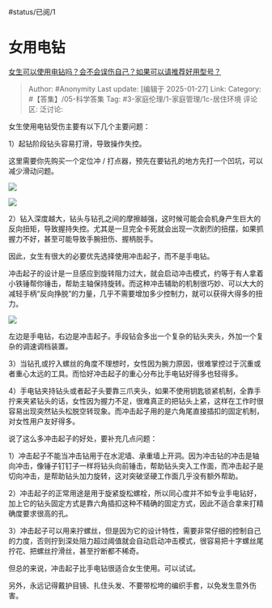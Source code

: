 #status/已阅/1 

# 女用电钻
[女生可以使用电钻吗？会不会误伤自己？如果可以请推荐好用型号？](https://www.zhihu.com/question/46403208/answer/87707323966)

> Author: #Anonymity
> Last update: [编辑于 2025-01-27]
> Link:
> Category: #【答集】/05-科学答集 
> Tag: #3-家庭伦理/1-家庭管理/1c-居住环境 
> 评论区:
> 泛讨论:
  
女生使用电钻受伤主要有以下几个主要问题：

1）起钻阶段钻头容易打滑，导致操作失控。

这里需要你先购买一个定位冲 / 打点器，预先在要钻孔的地方先打一个凹坑，可以减少滑动问题。

![](https://picx.zhimg.com/80/v2-94c94f4a1753c505567fea21f6c3520e_1440w.webp?source=c8b7c179)

  

![](https://pic1.zhimg.com/80/v2-b8289da780f6784265f59831e31c8231_1440w.webp?source=c8b7c179)

  

2）钻入深度越大，钻头与钻孔之间的摩擦越强，这时候可能会会机身产生巨大的反向扭矩，导致握持失控。尤其是一旦完全卡死就会出现一次剧烈的扭摆，如果抓握力不好，甚至可能导致手腕扭伤、握柄脱手。

因此，女生有很大的必要优先选择使用冲击起子，而不是手电钻。

冲击起子的设计是一旦感应到旋转阻力过大，就会启动冲击模式，约等于有人拿着小铁锤帮你锤击，帮助主轴保持旋转。而这种冲击辅助的机制很巧妙、可以大大的减轻手柄“反向挣脱”的力量，几乎不需要增加多少控制力，就可以获得大得多的扭力。

![](https://pic1.zhimg.com/80/v2-43102862f930985d0fa932d27283263e_1440w.webp?source=c8b7c179)

左边是手电钻，右边是冲击起子。手段钻会多出一个复杂的钻头夹头，外加一个复杂的调速调档装置。

  

3）当钻孔或拧入螺丝的角度不理想时，女性因为腕力原因，很难掌控过于沉重或者重心太远的工具。而恰好冲击起子的重心分布比手电钻好得多也轻得多。

  

4）手电钻夹持钻头或者起子头要靠三爪夹头，如果不使用钥匙锁紧机制，全靠手拧来夹紧钻头的话，女性因为握力不足，很难真正的把钻头上紧，这样在工作时很容易出现突然钻头松脱空转现象。而冲击起子用的是六角尾直接插扣的固定机制，对女性用户友好得多。

  

说了这么多冲击起子的好处，要补充几点问题：

1）冲击起子不能当冲击钻用于在水泥墙、承重墙上开洞。因为冲击钻的冲击是轴向冲击，像锤子钉钉子一样将钻头向前锤击，帮助钻头突入工作面，而冲击起子是切向冲击，是帮助钻头加力旋转，这对突破坚硬工作面几乎没有额外帮助。

2）冲击起子的正常用途是用于旋紧旋松螺栓，所以同心度并不如专业手电钻好，加上它的钻头固定方式是靠六角插扣这种不精确的固定方式，因此不适合拿来打精确度要求很高的孔。

3）冲击起子可以用来拧螺丝，但是因为它的设计特性，需要非常仔细的控制自己的力度，否则拧到深处阻力超过阈值就会自动启动冲击模式，很容易把十字螺丝尾拧花、把螺丝拧滑丝，甚至拧断都不稀奇。

但总的来说，冲击起子比手电钻很适合女生使用。可以试试。

另外，永远记得戴护目镜、扎住头发、不要带松垮的编织手套，以免发生意外伤害。
